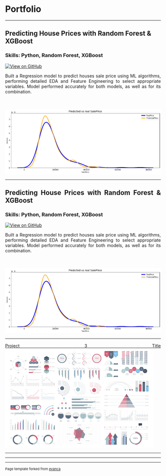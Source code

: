 # Portfolio

---

## Predicting House Prices with Random Forest & XGBoost 

### **Skills:** Python, Random Forest, XGBoost

[![View on GitHub](https://img.shields.io/badge/GitHub-View_on_GitHub-blue?logo=GitHub)](https://github.com/Melo97/Real-Estate-Sales-Price-Regression-Using-RF-and-XGBoost)

<div style="text-align: justify"> Built a Regression model to predict houses sale price using ML algorithms, performing detailed EDA and Feature Engineering to select appropriate variables. Model performed accurately for both models, as well as for its combination. 
<br><br><br>
   
<img src="images/Hp Predicted vs Real SalePrice.png"/></center>

---
## Predicting House Prices with Random Forest & XGBoost 

### **Skills:** Python, Random Forest, XGBoost

[![View on GitHub](https://img.shields.io/badge/GitHub-View_on_GitHub-blue?logo=GitHub)](https://github.com/Melo97/Real-Estate-Sales-Price-Regression-Using-RF-and-XGBoost)

<div style="text-align: justify"> Built a Regression model to predict houses sale price using ML algorithms, performing detailed EDA and Feature Engineering to select appropriate variables. Model performed accurately for both models, as well as for its combination. 
<br><br><br>
   
<img src="images/Hp Predicted vs Real SalePrice.png"/></center>

---
[Project 3 Title](http://example.com/)
<img src="images/dummy_thumbnail.jpg?raw=true"/>

---


---


---
<p style="font-size:11px">Page template forked from <a href="https://github.com/evanca/quick-portfolio">evanca</a></p>
<!-- Remove above link if you don't want to attibute -->
